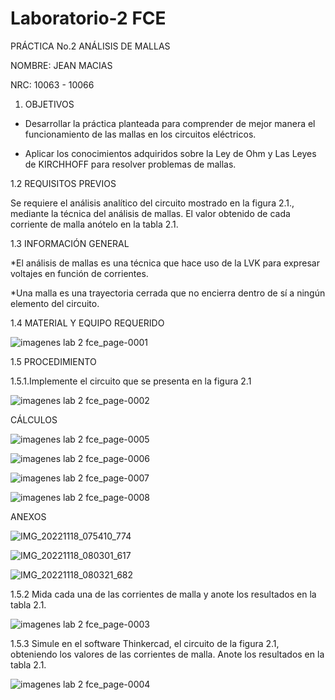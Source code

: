# Laboratorio-2 FCE

PRÁCTICA No.2 ANÁLISIS DE MALLAS

NOMBRE: JEAN MACIAS

NRC: 10063 - 10066

1. OBJETIVOS

* Desarrollar la práctica planteada para comprender de mejor manera el funcionamiento de las mallas en los circuitos eléctricos.

* Aplicar los conocimientos adquiridos sobre la Ley de Ohm y Las Leyes de KIRCHHOFF para resolver problemas de mallas.

1.2 REQUISITOS PREVIOS

Se requiere el análisis analítico del circuito mostrado en la figura 2.1., mediante la
técnica del análisis de mallas. El valor obtenido de cada corriente de malla anótelo en la
tabla 2.1.

1.3 INFORMACIÓN GENERAL

*El análisis de mallas es una técnica que hace uso de la LVK para expresar voltajes en
función de corrientes.

*Una malla es una trayectoria cerrada que no encierra dentro de sí a ningún elemento del
circuito.

1.4 MATERIAL Y EQUIPO REQUERIDO

![imagenes lab 2 fce_page-0001](https://user-images.githubusercontent.com/116774235/202714212-72f03762-334f-45bb-b207-5acfb032b8a8.jpg)


1.5 PROCEDIMIENTO


1.5.1.Implemente el circuito que se presenta en la figura 2.1


![imagenes lab 2 fce_page-0002](https://user-images.githubusercontent.com/116774235/202714253-7b0e18ff-090d-43c0-a0c9-e87ee5df8030.jpg)

CÁLCULOS

![imagenes lab 2 fce_page-0005](https://user-images.githubusercontent.com/116774235/202714370-5d8186cb-a38a-4638-b6e3-122a272c319e.jpg)

![imagenes lab 2 fce_page-0006](https://user-images.githubusercontent.com/116774235/202714394-4184295c-dd28-4612-b636-557a06df479a.jpg)

![imagenes lab 2 fce_page-0007](https://user-images.githubusercontent.com/116774235/202714413-f7d42825-4af2-42ee-8c0e-2d562cf336fa.jpg)

![imagenes lab 2 fce_page-0008](https://user-images.githubusercontent.com/116774235/202714426-87def29c-ecdc-4783-b41b-055df9ca19f1.jpg)

ANEXOS

![IMG_20221118_075410_774](https://user-images.githubusercontent.com/116774235/202714909-a8af9ace-1f62-449c-85c4-dc42039c56d9.jpg)

![IMG_20221118_080301_617](https://user-images.githubusercontent.com/116774235/202714918-d65ed223-a3df-4b52-b654-8d73036832a0.jpg)

![IMG_20221118_080321_682](https://user-images.githubusercontent.com/116774235/202714933-46b7f19a-569f-4fd1-b1d4-ec6e5771ecaa.jpg)



1.5.2 Mida cada una de las corrientes de malla y anote los resultados en la tabla 2.1.

![imagenes lab 2 fce_page-0003](https://user-images.githubusercontent.com/116774235/202714292-43bcd81d-3dee-40ae-81d4-07a30831d65e.jpg)




1.5.3 Simule en el software Thinkercad, el circuito de la figura 2.1, obteniendo los
valores de las corrientes de malla. Anote los resultados en la tabla 2.1.

![imagenes lab 2 fce_page-0004](https://user-images.githubusercontent.com/116774235/202715645-a8afd61a-2a37-4694-8773-c559c362142d.jpg)



